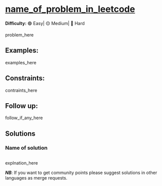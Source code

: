 # [name_of_problem_in_leetcode](link_to_problem_in_leetcode)

**Difficulty:** :green_circle: Easy| :yellow_circle: Medium| :red_circle: Hard

problem_here

## Examples:

examples_here

## Constraints:

contraints_here

## Follow up:

follow_if_any_here


## Solutions

### Name of solution 

```python

```

explnation_here

***NB***: If you want to get community points please suggest solutions in other languages as merge requests.
